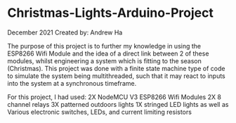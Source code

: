# Christmas-Lights-Arduino-Project
December 2021
Created by: Andrew Ha

The purpose of this project is to further my knowledge in using the ESP8266 Wifi Module and the idea of a direct link between 2 of these modules, whilst engineering a system which is fitting to the season (Christmas). This project was done with a finite state machine type of code to simulate the system being multithreaded, such that it may react to inputs into the system at a synchronous timeframe.

For this project, I had used:
  2X NodeMCU V3 ESP8266 Wifi Modules
  2X 8 channel relays
  3X patterned outdoors lights
  1X stringed LED lights
  as well as Various electronic switches, LEDs, and current limiting resistors
  
